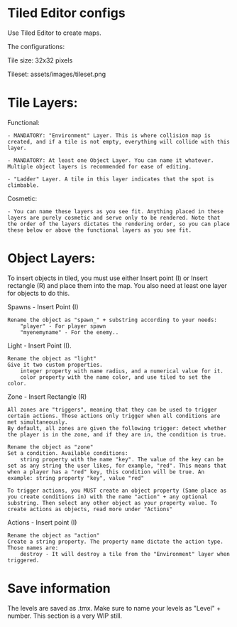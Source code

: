 # Tiled Editor configs

Use Tiled Editor to create maps.

The configurations:

Tile size: 32x32 pixels

Tileset: assets/images/tileset.png

# Tile Layers:

Functional:

	- MANDATORY: "Environment" Layer. This is where collision map is created, and if a tile is not empty, everything will collide with this layer.

	- MANDATORY: At least one Object Layer. You can name it whatever. Multiple object layers is recommended for ease of editing.

	- "Ladder" Layer. A tile in this layer indicates that the spot is climbable.

Cosmetic:

	- You can name these layers as you see fit. Anything placed in these layers are purely cosmetic and serve only to be rendered. Note that the order of the layers dictates the rendering order, so you can place these below or above the functional layers as you see fit.
	
# Object Layers:

To insert objects in tiled, you must use either Insert point (I) or Insert rectangle (R) and place them into the map. You also need at least one layer for objects to do this.

Spawns - Insert Point (I)

	Rename the object as "spawn_" + substring according to your needs:
		"player" - For player spawn
		"myenemyname" - For the enemy..

Light - Insert Point (I).

	Rename the object as "light"
	Give it two custom properties.
		integer property with name radius, and a numerical value for it.
		color property with the name color, and use tiled to set the color.

Zone - Insert Rectangle (R)

	All zones are "triggers", meaning that they can be used to trigger certain actions. Those actions only trigger when all conditions are met simultaneously.
	By default, all zones are given the following trigger: detect whether the player is in the zone, and if they are in, the condition is true.

	Rename the object as "zone"
	Set a condition. Available conditions:
		string property with the name "key". The value of the key can be set as any string the user likes, for example, "red". This means that when a player has a "red" key, this condition will be true. An example: string property "key", value "red"

	To trigger actions, you MUST create an object property (Same place as you create conditions in) with the name "action" + any optional substring. Then select any other object as your property value. To create actions as objects, read more under "Actions"

Actions - Insert point (I)

	Rename the object as "action"
	Create a string property. The property name dictate the action type. Those names are:
		destroy - It will destroy a tile from the "Environment" layer when triggered.
		
# Save information
	
The levels are saved as .tmx. Make sure to name your levels as "Level" + number. This section is a very WIP still.